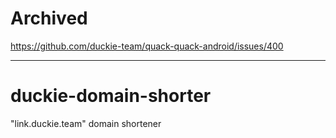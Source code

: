 # Archived

https://github.com/duckie-team/quack-quack-android/issues/400

---

# duckie-domain-shorter

"link.duckie.team" domain shortener
